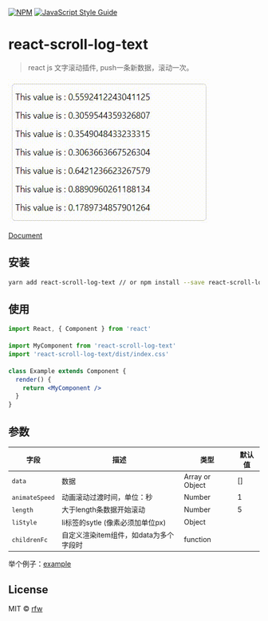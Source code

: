[![NPM](https://img.shields.io/npm/v/react-scroll-log-text.svg)](https://www.npmjs.com/package/react-scroll-log-text) [![JavaScript Style Guide](https://img.shields.io/badge/code_style-standard-brightgreen.svg)](https://standardjs.com)

# react-scroll-log-text

> react js 文字滚动插件, push一条新数据，滚动一次。


<img src="example/demo.gif">


[Document](README.en.md)

## 安装

```bash
yarn add react-scroll-log-text // or npm install --save react-scroll-log-text
```

## 使用

```jsx
import React, { Component } from 'react'

import MyComponent from 'react-scroll-log-text'
import 'react-scroll-log-text/dist/index.css'

class Example extends Component {
  render() {
    return <MyComponent />
  }
}
```

## 参数

|字段|描述|类型|默认值|
|---|---|---|---|
| `data` | 数据 | Array or Object | [] |
| `animateSpeed` | 动画滚动过渡时间，单位：秒 | Number | 1 |
| `length` | 大于length条数据开始滚动 | Number | 5 |
| `liStyle` | li标签的sytle (像素必须加单位px) | Object |  |
| `childrenFc` | 自定义渲染item组件，如data为多个字段时 | function |  |

举个例子：[example](example)

## License

MIT © [rfw](https://github.com/rfw)
